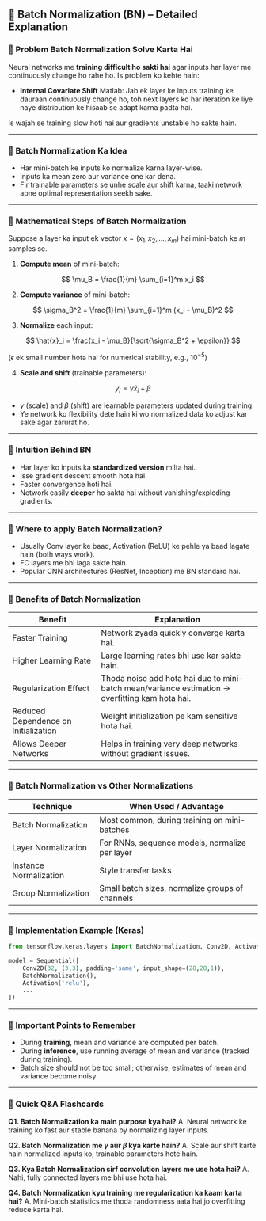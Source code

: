 ## 📘 Batch Normalization (BN) – Detailed Explanation

### 🔹 Problem Batch Normalization Solve Karta Hai

Neural networks me **training difficult ho sakti hai** agar inputs har layer me continuously change ho rahe ho. Is problem ko kehte hain:

* **Internal Covariate Shift**
  Matlab: Jab ek layer ke inputs training ke dauraan continuously change ho, toh next layers ko har iteration ke liye naye distribution ke hisaab se adapt karna padta hai.

Is wajah se training slow hoti hai aur gradients unstable ho sakte hain.

---

### 🔸 Batch Normalization Ka Idea

* Har mini-batch ke inputs ko normalize karna layer-wise.
* Inputs ka mean zero aur variance one kar dena.
* Fir trainable parameters se unhe scale aur shift karna, taaki network apne optimal representation seekh sake.

---

### 🔸 Mathematical Steps of Batch Normalization

Suppose a layer ka input ek vector $x = (x_1, x_2, ..., x_m)$ hai mini-batch ke $m$ samples se.

1. **Compute mean** of mini-batch:

$$
\mu_B = \frac{1}{m} \sum_{i=1}^m x_i
$$

2. **Compute variance** of mini-batch:

$$
\sigma_B^2 = \frac{1}{m} \sum_{i=1}^m (x_i - \mu_B)^2
$$

3. **Normalize** each input:

$$
\hat{x}_i = \frac{x_i - \mu_B}{\sqrt{\sigma_B^2 + \epsilon}}
$$

($\epsilon$ ek small number hota hai for numerical stability, e.g., $10^{-5}$)

4. **Scale and shift** (trainable parameters):

$$
y_i = \gamma \hat{x}_i + \beta
$$

* $\gamma$ (scale) and $\beta$ (shift) are learnable parameters updated during training.
* Ye network ko flexibility dete hain ki wo normalized data ko adjust kar sake agar zarurat ho.

---

### 🔸 Intuition Behind BN

* Har layer ko inputs ka **standardized version** milta hai.
* Isse gradient descent smooth hota hai.
* Faster convergence hoti hai.
* Network easily **deeper** ho sakta hai without vanishing/exploding gradients.

---

### 🔸 Where to apply Batch Normalization?

* Usually Conv layer ke baad, Activation (ReLU) ke pehle ya baad lagate hain (both ways work).
* FC layers me bhi laga sakte hain.
* Popular CNN architectures (ResNet, Inception) me BN standard hai.

---

### 🔸 Benefits of Batch Normalization

| Benefit                              | Explanation                                                                                     |
| ------------------------------------ | ----------------------------------------------------------------------------------------------- |
| Faster Training                      | Network zyada quickly converge karta hai.                                                       |
| Higher Learning Rate                 | Large learning rates bhi use kar sakte hain.                                                    |
| Regularization Effect                | Thoda noise add hota hai due to mini-batch mean/variance estimation → overfitting kam hota hai. |
| Reduced Dependence on Initialization | Weight initialization pe kam sensitive hota hai.                                                |
| Allows Deeper Networks               | Helps in training very deep networks without gradient issues.                                   |

---

### 🔸 Batch Normalization vs Other Normalizations

| Technique              | When Used / Advantage                           |
| ---------------------- | ----------------------------------------------- |
| Batch Normalization    | Most common, during training on mini-batches    |
| Layer Normalization    | For RNNs, sequence models, normalize per layer  |
| Instance Normalization | Style transfer tasks                            |
| Group Normalization    | Small batch sizes, normalize groups of channels |

---

### 🔸 Implementation Example (Keras)

```python
from tensorflow.keras.layers import BatchNormalization, Conv2D, Activation

model = Sequential([
    Conv2D(32, (3,3), padding='same', input_shape=(28,28,1)),
    BatchNormalization(),
    Activation('relu'),
    ...
])
```

---

### 🧠 Important Points to Remember

* During **training**, mean and variance are computed per batch.
* During **inference**, use running average of mean and variance (tracked during training).
* Batch size should not be too small; otherwise, estimates of mean and variance become noisy.

---

### 📌 Quick Q\&A Flashcards

**Q1. Batch Normalization ka main purpose kya hai?**
A. Neural network ke training ko fast aur stable banana by normalizing layer inputs.

**Q2. Batch Normalization me $\gamma$ aur $\beta$ kya karte hain?**
A. Scale aur shift karte hain normalized inputs ko, trainable parameters hote hain.

**Q3. Kya Batch Normalization sirf convolution layers me use hota hai?**
A. Nahi, fully connected layers me bhi use hota hai.

**Q4. Batch Normalization kyu training me regularization ka kaam karta hai?**
A. Mini-batch statistics me thoda randomness aata hai jo overfitting reduce karta hai.
